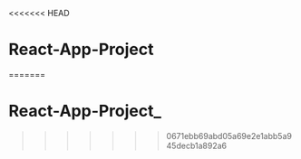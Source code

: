 <<<<<<< HEAD
# React-App-Project
=======
# React-App-Project_
>>>>>>> 0671ebb69abd05a69e2e1abb5a945decb1a892a6
